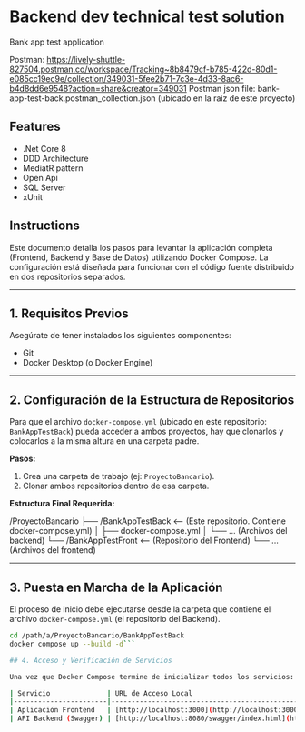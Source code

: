 # Backend dev technical test solution

Bank app test application

Postman: https://lively-shuttle-827504.postman.co/workspace/Tracking~8b8479cf-b785-422d-80d1-e085cc19ec9e/collection/349031-5fee2b71-7c3e-4d33-8ac6-b4d8dd6e9548?action=share&creator=349031
Postman json file: bank-app-test-back.postman_collection.json (ubicado en la raiz de este proyecto)

## Features

- .Net Core 8
- DDD Architecture
- MediatR pattern
- Open Api
- SQL Server
- xUnit

## Instructions

Este documento detalla los pasos para levantar la aplicación completa (Frontend, Backend y Base de Datos) utilizando Docker Compose. La configuración está diseñada para funcionar con el código fuente distribuido en dos repositorios separados.

---

## 1. Requisitos Previos

Asegúrate de tener instalados los siguientes componentes:

- Git  
- Docker Desktop (o Docker Engine)

---

## 2. Configuración de la Estructura de Repositorios

Para que el archivo `docker-compose.yml` (ubicado en este repositorio: `BankAppTestBack`) pueda acceder a ambos proyectos, hay que clonarlos y colocarlos a la misma altura en una carpeta padre.

**Pasos:**

1. Crea una carpeta de trabajo (ej: `ProyectoBancario`).
2. Clonar ambos repositorios dentro de esa carpeta.

**Estructura Final Requerida:**


/ProyectoBancario
├── /BankAppTestBack  <-- (Este repositorio. Contiene docker-compose.yml)
│   ├── docker-compose.yml
│   └── ... (Archivos del backend)
└── /BankAppTestFront <-- (Repositorio del Frontend)
    └── ... (Archivos del frontend)
	

---

## 3. Puesta en Marcha de la Aplicación

El proceso de inicio debe ejecutarse desde la carpeta que contiene el archivo `docker-compose.yml` (el repositorio del Backend).

```bash
cd /path/a/ProyectoBancario/BankAppTestBack
docker compose up --build -d```

## 4. Acceso y Verificación de Servicios

Una vez que Docker Compose termine de inicializar todos los servicios:

| Servicio              | URL de Acceso Local                                 | Puerto Mapeado | Notas                                                  |
|-----------------------|-----------------------------------------------------|----------------|--------------------------------------------------------|
| Aplicación Frontend   | [http://localhost:3000](http://localhost:3000)      | 3000:80        | La página de inicio                                    |
| API Backend (Swagger) | [http://localhost:8080/swagger/index.html](http://localhost:8080/swagger/index.html) | 8080:8080      | Documentación para probar los endpoints de la API     |
